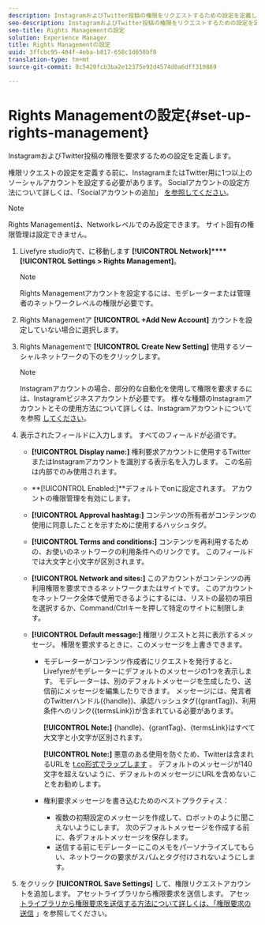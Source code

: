 ```yaml
---
description: InstagramおよびTwitter投稿の権限をリクエストするための設定を定義します。
seo-description: InstagramおよびTwitter投稿の権限をリクエストするための設定を定義します。
seo-title: Rights Managementの設定
solution: Experience Manager
title: Rights Managementの設定
uuid: 3ffcbc95-484f-4eba-b817-658c1d658bf8
translation-type: tm+mt
source-git-commit: 0c5420fcb3ba2e12375e92d4574d0a6dff310869

---
```



# Rights Managementの設定{#set-up-rights-management}

InstagramおよびTwitter投稿の権限を要求するための設定を定義します。

権限リクエストの設定を定義する前に、InstagramまたはTwitter用に1つ以上のソーシャルアカウントを設定する必要があります。 Socialアカウントの設定方法について詳しくは、「Socialアカウントの追加」 [を参照してください](../c-users-creating-accounts-with-studio-access/t-configure-social-accout-instagram/t-configure-social-accout-instagram.md#t_configure_social_accout_instagram)。

>[!NOTE]
>
>Rights Managementは、Networkレベルでのみ設定できます。 サイト固有の権限管理は設定できません。

1. Livefyre studio内で、に移動します **[!UICONTROL Network]****[!UICONTROL Settings > Rights Management]**。

   >[!NOTE]
   >
   >Rights Managementアカウントを設定するには、モデレーターまたは管理者のネットワークレベルの権限が必要です。

1. Rights Managementア **[!UICONTROL +Add New Account]** カウントを設定していない場合に選択します。
1. Rights Managementで **[!UICONTROL Create New Setting]** 使用するソーシャルネットワークの下のをクリックします。

   >[!NOTE]
   >
   >Instagramアカウントの場合、部分的な自動化を使用して権限を要求するには、Instagramビジネスアカウントが必要です。 様々な種類のInstagramアカウントとその使用方法について詳しくは、Instagramアカウントについてを参照 [してください](../c-users-creating-accounts-with-studio-access/t-configure-social-accout-instagram/c-about-instagram-accounts.md#c_about_instagram_accounts)。

1. 表示されたフィールドに入力します。 すべてのフィールドが必須です。

   * **[!UICONTROL Display name:]** 権利要求アカウントに使用するTwitterまたはInstagramアカウントを識別する表示名を入力します。 この名前は内部でのみ使用されます。
   * **[!UICONTROL Enabled:]**デフォルトでonに設定されます。 アカウントの権限管理を有効にします。
   * **[!UICONTROL Approval hashtag:]** コンテンツの所有者がコンテンツの使用に同意したことを示すために使用するハッシュタグ。
   * **[!UICONTROL Terms and conditions:]** コンテンツを再利用するための、お使いのネットワークの利用条件へのリンクです。 このフィールドでは大文字と小文字が区別されます。
   * **[!UICONTROL Network and sites:]** このアカウントがコンテンツの再利用権限を要求できるネットワークまたはサイトです。 このアカウントをネットワーク全体で使用できるようにするには、リストの最初の項目を選択するか、Command/Ctrlキーを押して特定のサイトに制限します。
   * **[!UICONTROL Default message:]** 権限リクエストと共に表示するメッセージ。 権限を要求するときに、このメッセージを上書きできます。

      * モデレーターがコンテンツ作成者にリクエストを発行すると、Livefyreがモデレーターにデフォルトのメッセージの1つを表示します。 モデレーターは、別のデフォルトメッセージを生成したり、送信前にメッセージを編集したりできます。 メッセージには、発言者のTwitterハンドル({handle})、承認ハッシュタグ({grantTag})、利用条件へのリンク({termsLink})が含まれている必要があります。

         **[!UICONTROL Note:]** {handle}、{grantTag}、{termsLink}はすべて大文字と小文字が区別されます。

         **[!UICONTROL Note:]** 悪意のある使用を防ぐため、Twitterは含まれるURLを [t.co形式でラップします](https://t.co/) 。 デフォルトのメッセージが140文字を超えないように、デフォルトのメッセージにURLを含めないことをお勧めします。

      * 権利要求メッセージを書き込むためのベストプラクティス：

         * 複数の初期設定のメッセージを作成して、ロボットのように聞こえないようにします。 次のデフォルトメッセージを作成する前に、各デフォルトメッセージを保存します。
         * 送信する前にモデレーターにこのメモをパーソナライズしてもらい、ネットワークの要求がスパムとタグ付けされないようにします。

1. をクリック **[!UICONTROL Save Settings]** して、権限リクエストアカウントを追加します。
アセットライブラリから権限要求を送信します。 アセッ [トライブラリから権限要求を送信する方法について詳しくは、「権限要求の送信](../c-how-requesting-rights-works/t-send-a-rights-request-to-own-a-digital-asset.md#t_send_a_rights_request_to_own_a_digital_asset) 」を参照してください。